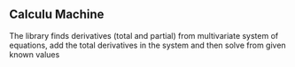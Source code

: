 ## Calculu Machine


The library finds derivatives (total and partial) from multivariate system of equations, add the total derivatives in the system and then solve from given known values
